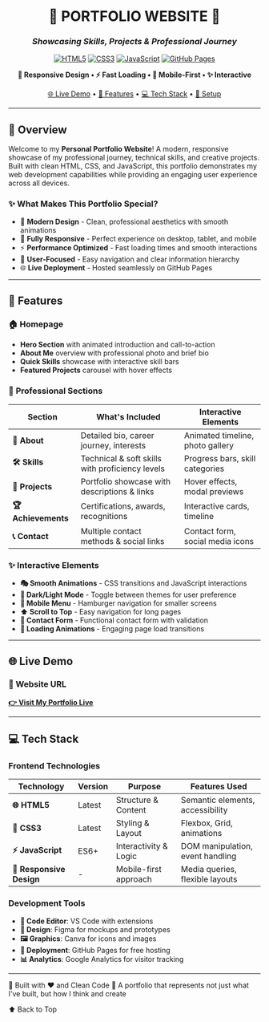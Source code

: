 <div align="center">
  
# 🌟 **PORTFOLIO WEBSITE** 💼
### *Showcasing Skills, Projects & Professional Journey*

[![HTML5](https://img.shields.io/badge/HTML5-E34F26?style=flat&logo=html5&logoColor=white)](https://developer.mozilla.org/en-US/docs/Web/HTML)
[![CSS3](https://img.shields.io/badge/CSS3-1572B6?style=flat&logo=css3&logoColor=white)](https://developer.mozilla.org/en-US/docs/Web/CSS)
[![JavaScript](https://img.shields.io/badge/JavaScript-F7DF1E?style=flat&logo=javascript&logoColor=black)](https://developer.mozilla.org/en-US/docs/Web/JavaScript)
[![GitHub Pages](https://img.shields.io/badge/Deployed-GitHub%20Pages-brightgreen.svg)](https://pages.github.com/)

**🎨 Responsive Design • ⚡ Fast Loading • 📱 Mobile-First • ✨ Interactive**

[🌐 Live Demo](#-live-demo) • [🚀 Features](#-features) • [💻 Tech Stack](#-tech-stack) • [📁 Setup](#-installation--setup)

</div>

---

## 🌟 **Overview**

Welcome to my **Personal Portfolio Website**! A modern, responsive showcase of my professional journey, technical skills, and creative projects. Built with clean HTML, CSS, and JavaScript, this portfolio demonstrates my web development capabilities while providing an engaging user experience across all devices.

### ✨ **What Makes This Portfolio Special?**
- 🎨 **Modern Design** - Clean, professional aesthetics with smooth animations
- 📱 **Fully Responsive** - Perfect experience on desktop, tablet, and mobile
- ⚡ **Performance Optimized** - Fast loading times and smooth interactions
- 🎯 **User-Focused** - Easy navigation and clear information hierarchy
- 🌐 **Live Deployment** - Hosted seamlessly on GitHub Pages

---

## 🚀 **Features**

### 🏠 **Homepage**
- **Hero Section** with animated introduction and call-to-action
- **About Me** overview with professional photo and brief bio
- **Quick Skills** showcase with interactive skill bars
- **Featured Projects** carousel with hover effects

### 💼 **Professional Sections**
| Section | What's Included | Interactive Elements |
|---------|-----------------|---------------------|
| **🎯 About** | Detailed bio, career journey, interests | Animated timeline, photo gallery |
| **🛠️ Skills** | Technical & soft skills with proficiency levels | Progress bars, skill categories |
| **📁 Projects** | Portfolio showcase with descriptions & links | Hover effects, modal previews |
| **🏆 Achievements** | Certifications, awards, recognitions | Interactive cards, timeline |
| **📞 Contact** | Multiple contact methods & social links | Contact form, social media icons |

### ✨ **Interactive Elements**
- **🎭 Smooth Animations** - CSS transitions and JavaScript interactions
- **🎨 Dark/Light Mode** - Toggle between themes for user preference
- **📱 Mobile Menu** - Hamburger navigation for smaller screens
- **⬆️ Scroll to Top** - Easy navigation for long pages
- **💌 Contact Form** - Functional contact form with validation
- **🌈 Loading Animations** - Engaging page load transitions

---

## 🌐 **Live Demo**

### **🔗 Website URL**
**[👉 Visit My Portfolio Live](https://yourusername.github.io/portfolio-website/)**


---

## 💻 **Tech Stack**

### **Frontend Technologies**
<div align="center">

| Technology | Version | Purpose | Features Used |
|------------|---------|---------|---------------|
| **🌐 HTML5** | Latest | Structure & Content | Semantic elements, accessibility |
| **🎨 CSS3** | Latest | Styling & Layout | Flexbox, Grid, animations |
| **⚡ JavaScript** | ES6+ | Interactivity & Logic | DOM manipulation, event handling |
| **📱 Responsive Design** | - | Mobile-first approach | Media queries, flexible layouts |

</div>

### **Development Tools**
- **📝 Code Editor**: VS Code with extensions
- **🎨 Design**: Figma for mockups and prototypes
- **🖼️ Graphics**: Canva for icons and images
- **🚀 Deployment**: GitHub Pages for free hosting
- **📊 Analytics**: Google Analytics for visitor tracking

---

💼 Built with ❤️ and Clean Code 🌟
A portfolio that represents not just what I've built, but how I think and create

⬆ Back to Top


